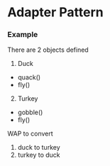 # Adapter Pattern

### Example
There are 2 objects defined
1. Duck 
- quack()
- fly()

2. Turkey
- gobble()
- fly()

WAP to convert 
1. duck to turkey
2. turkey to duck
